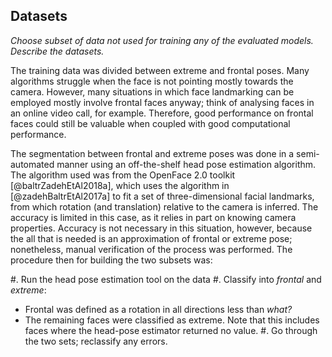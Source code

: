 ## Datasets

<!-- old --> 

*Choose subset of data not used for training any of the evaluated models.
Describe the datasets.*

The training data was divided between extreme and frontal poses. Many algorithms
struggle when the face is not pointing mostly towards the camera. However, many
situations in which face landmarking can be employed mostly involve frontal
faces anyway; think of analysing faces in an online video call, for example.
Therefore, good performance on frontal faces could still be valuable when
coupled with good computational performance.

The segmentation between frontal and extreme poses was done in a semi-automated
manner using an off-the-shelf head pose estimation algorithm. The algorithm used
was from the OpenFace 2.0 toolkit [@baltrZadehEtAl2018a], which uses the
algorithm in [@zadehBaltrEtAl2017a] to fit a set of three-dimensional facial
landmarks, from which rotation (and translation) relative to the camera is
inferred. The accuracy is limited in this case, as it relies in part on knowing
camera properties. Accuracy is not necessary in this situation, however, because
the all that is needed is an approximation of frontal or extreme pose;
nonetheless, manual verification of the process was performed. The procedure
then for building the two subsets was:

#. Run the head pose estimation tool on the data
#. Classify into *frontal* and *extreme*:
   - Frontal was defined as a rotation in all directions less than *what?*
   - The remaining faces were classified as extreme. Note that this includes
   faces where the head-pose estimator returned no value.
#. Go through the two sets; reclassify any errors.



